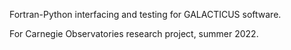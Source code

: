 Fortran-Python interfacing and testing for GALACTICUS software.

For Carnegie Observatories research project, summer 2022.
